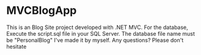 # MVCBlogApp
This is an Blog Site project developed with .NET MVC.
For the database, Execute the script.sql file in your SQL Server. The database file name must be "PersonalBlog"
I've made it by myself. Any questions? Please don't hesitate

